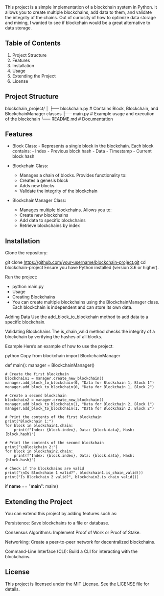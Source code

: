 This project is a simple implementation of a blockchain system in Python. It allows you to create multiple blockchains, add data to them, and validate the integrity of the chains. 
Out of curiosity of how to optimize data storage and mining, I wanted to see if blockchain would be a great alternative to data storage.

Table of Contents
----------------
1. Project Structure
2. Features
3. Installation
4. Usage
5. Extending the Project
6. License

Project Structure
-------------------
blockchain_project/
│
├── blockchain.py          # Contains Block, Blockchain, and BlockchainManager classes
├── main.py                # Example usage and execution of the blockchain
└── README.md              # Documentation

Features
----------
- Block Class:
      - Represents a single block in the blockchain. Each block contains:
      - Index
      - Previous block hash
      - Data
      - Timestamp
      - Current block hash

- Blockchain Class:
    - Manages a chain of blocks. Provides functionality to:
    - Creates a genesis block
    - Adds new blocks
    - Validate the integrity of the blockchain

- BlockchainManager Class:
    - Manages multiple blockchains. Allows you to:
    - Create new blockchains
    - Add data to specific blockchains
    - Retrieve blockchains by index

Installation
------------------
Clone the repository:

git clone https://github.com/your-username/blockchain-project.git
cd blockchain-project
Ensure you have Python installed (version 3.6 or higher).

Run the project:

- python main.py
- Usage
- Creating Blockchains
- You can create multiple blockchains using the BlockchainManager class. Each blockchain is independent and can store its own data.

Adding Data
Use the add_block_to_blockchain method to add data to a specific blockchain.

Validating Blockchains
The is_chain_valid method checks the integrity of a blockchain by verifying the hashes of all blocks.

Example
Here’s an example of how to use the project:

python
Copy
from blockchain import BlockchainManager

def main():
    manager = BlockchainManager()

    # Create the first blockchain
    blockchain1 = manager.create_new_blockchain()
    manager.add_block_to_blockchain(0, "Data for Blockchain 1, Block 1")
    manager.add_block_to_blockchain(0, "Data for Blockchain 1, Block 2")

    # Create a second blockchain
    blockchain2 = manager.create_new_blockchain()
    manager.add_block_to_blockchain(1, "Data for Blockchain 2, Block 1")
    manager.add_block_to_blockchain(1, "Data for Blockchain 2, Block 2")

    # Print the contents of the first blockchain
    print("Blockchain 1:")
    for block in blockchain1.chain:
        print(f"Index: {block.index}, Data: {block.data}, Hash: {block.hash}")

    # Print the contents of the second blockchain
    print("\nBlockchain 2:")
    for block in blockchain2.chain:
        print(f"Index: {block.index}, Data: {block.data}, Hash: {block.hash}")

    # Check if the blockchains are valid
    print("\nIs Blockchain 1 valid?", blockchain1.is_chain_valid())
    print("Is Blockchain 2 valid?", blockchain2.is_chain_valid())

if __name__ == "__main__":
    main()
    
Extending the Project
------------------------
You can extend this project by adding features such as:

Persistence: Save blockchains to a file or database.

Consensus Algorithms: Implement Proof of Work or Proof of Stake.

Networking: Create a peer-to-peer network for decentralized blockchains.

Command-Line Interface (CLI): Build a CLI for interacting with the blockchains.

License
-----------
This project is licensed under the MIT License. See the LICENSE file for details.

